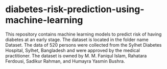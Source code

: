 # diabetes-risk-prediction-using-machine-learning
This repository contains machine learning models to predict risk of having diabetes at an early stage. 
The dataset is located in the folder name Dataset. The data of 520 persons were collected from the Sylhet Diabetes Hospital, Sylhet, Bangladesh and were approved by the medical practitioner. The dataset is owned by M. M. Faniqul Islam, Rahatara Ferdousi, Sadikur Rahman, and Humayra Yasmin Bushra.
